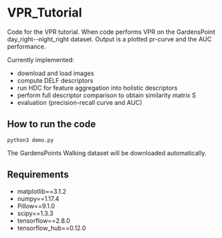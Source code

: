 # VPR_Tutorial
Code for the VPR tutorial. When code performs VPR on the GardensPoint day_right--night_right dataset. Output is a plotted pr-curve and the AUC performance.

Currently implemented:
- download and load images
- compute DELF descriptors
- run HDC for feature aggregation into holistic descriptors
- perform full descriptor comparison to obtain similarity matrix S
- evaluation (precision-recall curve and AUC)

## How to run the code
```
python3 demo.py
```
The GardensPoints Walking dataset will be downloaded automatically.

## Requirements
- matplotlib==3.1.2
- numpy==1.17.4
- Pillow==9.1.0
- scipy==1.3.3
- tensorflow==2.8.0
- tensorflow_hub==0.12.0
